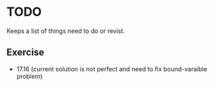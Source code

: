 # TODO
Keeps a list of things need to do or revist.

## Exercise
* 17.16 (current solution is not perfect and need to fix bound-varaible problem)
